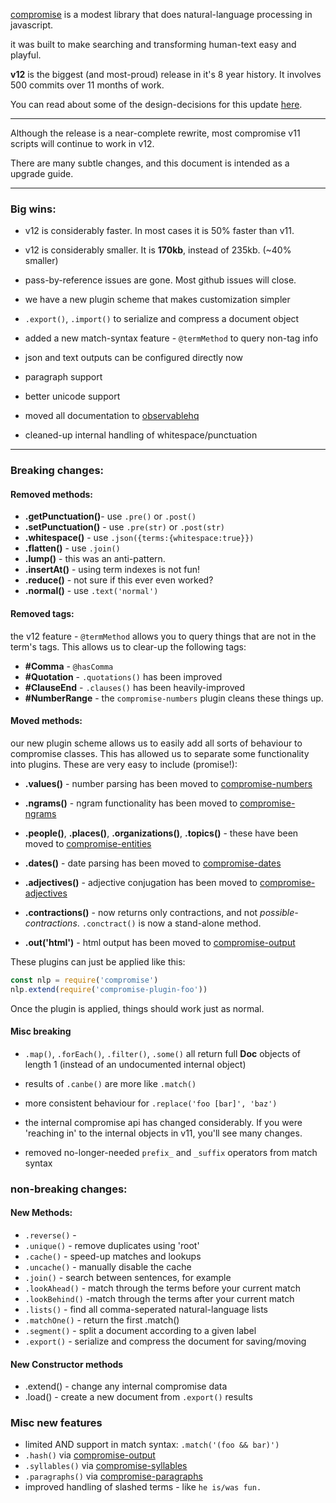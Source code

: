 [compromise](https://github.com/spencermountain/compromise) is a modest library that does natural-language processing in javascript.

it was built to make searching and transforming human-text easy and playful.

**v12** is the biggest (and most-proud) release in it's 8 year history. It involves 500 commits over 11 months of work.

You can read about some of the design-decisions for this update [here](https://medium.com/@spencermountain/compromise-in-2019-e7d0ca703320).

---

Although the release is a near-complete rewrite, most compromise v11 scripts will continue to work in v12.

There are many subtle changes, and this document is intended as a upgrade guide.

---

### Big wins:

- v12 is considerably faster. In most cases it is 50% faster than v11.

- v12 is considerably smaller. It is **170kb**, instead of 235kb. (~40% smaller)

- pass-by-reference issues are gone. Most github issues will close.

- we have a new plugin scheme that makes customization simpler

- `.export()`, `.import()` to serialize and compress a document object

- added a new match-syntax feature - `@termMethod` to query non-tag info

- json and text outputs can be configured directly now

- paragraph support

- better unicode support

- moved all documentation to [observablehq](https://observablehq.com/collection/@spencermountain/nlp-compromise)

- cleaned-up internal handling of whitespace/punctuation

---

### Breaking changes:

#### Removed methods:

- **.getPunctuation()**- use `.pre()` or `.post()`
- **.setPunctuation()** - use `.pre(str)` or `.post(str)`
- **.whitespace()** - use `.json({terms:{whitespace:true}})`
- **.flatten()** - use `.join()`
- **.lump()** - this was an anti-pattern.
- **.insertAt()** - using term indexes is not fun!
- **.reduce()** - not sure if this ever even worked?
- **.normal()** - use `.text('normal')`

#### Removed tags:

the v12 feature - `@termMethod` allows you to query things that are not in the term's tags. This allows us to clear-up the following tags:

- **#Comma** - `@hasComma`
- **#Quotation** - `.quotations()` has been improved
- **#ClauseEnd** - `.clauses()` has been heavily-improved
- **#NumberRange** - the `compromise-numbers` plugin cleans these things up.

#### Moved methods:

our new plugin scheme allows us to easily add all sorts of behaviour to compromise classes. This has allowed us to separate some functionality into plugins. These are very easy to include (promise!):

- **.values()** - number parsing has been moved to [compromise-numbers](https://github.com/spencermountain/compromise/tree/master/plugins/numbers)

- **.ngrams()** - ngram functionality has been moved to [compromise-ngrams](https://github.com/spencermountain/compromise/tree/master/plugins/ngrams)

- **.people()**, **.places()**, **.organizations()**, **.topics()** - these have been moved to [compromise-entities](https://github.com/spencermountain/compromise/tree/master/plugins/entities)

- **.dates()** - date parsing has been moved to [compromise-dates](https://github.com/spencermountain/compromise/tree/master/plugins/dates)

- **.adjectives()** - adjective conjugation has been moved to [compromise-adjectives](https://github.com/spencermountain/compromise/tree/master/plugins/adjectives)

- **.contractions()** - now returns only contractions, and not _possible-contractions_. `.conctract()` is now a stand-alone method.

- **.out('html')** - html output has been moved to [compromise-output](https://github.com/spencermountain/compromise/tree/master/plugins/output)

These plugins can just be applied like this:

```js
const nlp = require('compromise')
nlp.extend(require('compromise-plugin-foo'))
```

Once the plugin is applied, things should work just as normal.

#### Misc breaking

- `.map()`, `.forEach()`, `.filter()`, `.some()` all return full **Doc** objects of length 1 (instead of an undocumented internal object)

- results of `.canbe()` are more like `.match()`

- more consistent behaviour for `.replace('foo [bar]', 'baz')`

- the internal compromise api has changed considerably. If you were 'reaching in' to the internal objects in v11, you'll see many changes.

- removed no-longer-needed `prefix_` and `_suffix` operators from match syntax

### non-breaking changes:

#### New Methods:

- `.reverse()` -
- `.unique()` - remove duplicates using 'root'
  <!-- - `.wordcount()` -  -->
- `.cache()` - speed-up matches and lookups
- `.uncache()` - manually disable the cache
- `.join()` - search between sentences, for example
- `.lookAhead()` - match through the terms before your current match
- `.lookBehind()` -match through the terms after your current match
- `.lists()` - find all comma-seperated natural-language lists
- `.matchOne()` - return the first .match()
- `.segment()` - split a document according to a given label
- `.export()` - serialize and compress the document for saving/moving

#### New Constructor methods

- .extend() - change any internal compromise data
- .load() - create a new document from `.export()` results

### Misc new features

- limited AND support in match syntax: `.match('(foo && bar)')`
- `.hash()` via [compromise-output](https://github.com/spencermountain/compromise/tree/master/plugins/output)
- `.syllables()` via [compromise-syllables](https://github.com/spencermountain/compromise/tree/master/plugins/syllables)
- `.paragraphs()` via [compromise-paragraphs](https://github.com/spencermountain/compromise/tree/master/plugins/paragraphs)
- improved handling of slashed terms - like `he is/was fun.`
